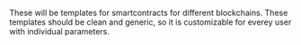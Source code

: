 These will be templates for smartcontracts for different blockchains. These templates should be clean and generic, so it is customizable for everey user with individual parameters. 